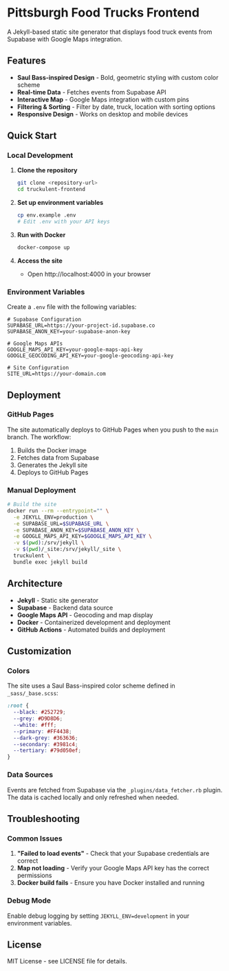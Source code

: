 # Pittsburgh Food Trucks Frontend

A Jekyll-based static site generator that displays food truck events from Supabase with Google Maps integration.

## Features

- **Saul Bass-inspired Design** - Bold, geometric styling with custom color scheme
- **Real-time Data** - Fetches events from Supabase API
- **Interactive Map** - Google Maps integration with custom pins
- **Filtering & Sorting** - Filter by date, truck, location with sorting options
- **Responsive Design** - Works on desktop and mobile devices

## Quick Start

### Local Development

1. **Clone the repository**
   ```bash
   git clone <repository-url>
   cd truckulent-frontend
   ```

2. **Set up environment variables**
   ```bash
   cp env.example .env
   # Edit .env with your API keys
   ```

3. **Run with Docker**
   ```bash
   docker-compose up
   ```

4. **Access the site**
   - Open http://localhost:4000 in your browser

### Environment Variables

Create a `.env` file with the following variables:

```env
# Supabase Configuration
SUPABASE_URL=https://your-project-id.supabase.co
SUPABASE_ANON_KEY=your-supabase-anon-key

# Google Maps APIs
GOOGLE_MAPS_API_KEY=your-google-maps-api-key
GOOGLE_GEOCODING_API_KEY=your-google-geocoding-api-key

# Site Configuration
SITE_URL=https://your-domain.com
```

## Deployment

### GitHub Pages

The site automatically deploys to GitHub Pages when you push to the `main` branch. The workflow:

1. Builds the Docker image
2. Fetches data from Supabase
3. Generates the Jekyll site
4. Deploys to GitHub Pages

### Manual Deployment

```bash
# Build the site
docker run --rm --entrypoint="" \
  -e JEKYLL_ENV=production \
  -e SUPABASE_URL=$SUPABASE_URL \
  -e SUPABASE_ANON_KEY=$SUPABASE_ANON_KEY \
  -e GOOGLE_MAPS_API_KEY=$GOOGLE_MAPS_API_KEY \
  -v $(pwd):/srv/jekyll \
  -v $(pwd)/_site:/srv/jekyll/_site \
  truckulent \
  bundle exec jekyll build
```

## Architecture

- **Jekyll** - Static site generator
- **Supabase** - Backend data source
- **Google Maps API** - Geocoding and map display
- **Docker** - Containerized development and deployment
- **GitHub Actions** - Automated builds and deployment

## Customization

### Colors
The site uses a Saul Bass-inspired color scheme defined in `_sass/_base.scss`:

```scss
:root {
  --black: #252729;
  --grey: #D9D8D6;
  --white: #fff;
  --primary: #FF4438;
  --dark-grey: #363636;
  --secondary: #3981c4;
  --tertiary: #79d050ef;
}
```

### Data Sources
Events are fetched from Supabase via the `_plugins/data_fetcher.rb` plugin. The data is cached locally and only refreshed when needed.

## Troubleshooting

### Common Issues

1. **"Failed to load events"** - Check that your Supabase credentials are correct
2. **Map not loading** - Verify your Google Maps API key has the correct permissions
3. **Docker build fails** - Ensure you have Docker installed and running

### Debug Mode

Enable debug logging by setting `JEKYLL_ENV=development` in your environment variables.

## License

MIT License - see LICENSE file for details.